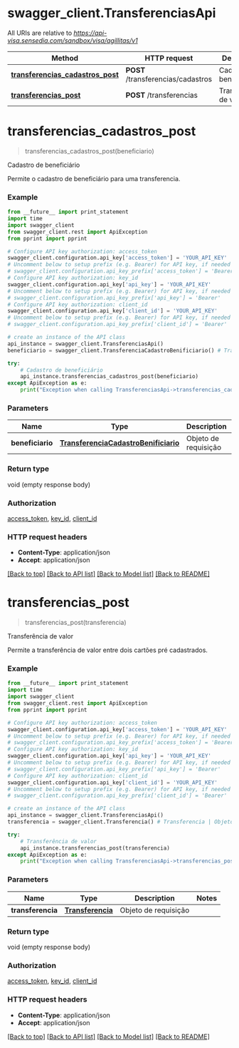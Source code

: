 # swagger_client.TransferenciasApi

All URIs are relative to *https://api-visa.sensedia.com/sandbox/visa/agillitas/v1*

Method | HTTP request | Description
------------- | ------------- | -------------
[**transferencias_cadastros_post**](TransferenciasApi.md#transferencias_cadastros_post) | **POST** /transferencias/cadastros | Cadastro de beneficiário
[**transferencias_post**](TransferenciasApi.md#transferencias_post) | **POST** /transferencias | Transferência de valor


# **transferencias_cadastros_post**
> transferencias_cadastros_post(beneficiario)

Cadastro de beneficiário

<p>Permite o cadastro de beneficiário para uma transferencia.</p>

### Example 
```python
from __future__ import print_statement
import time
import swagger_client
from swagger_client.rest import ApiException
from pprint import pprint

# Configure API key authorization: access_token
swagger_client.configuration.api_key['access_token'] = 'YOUR_API_KEY'
# Uncomment below to setup prefix (e.g. Bearer) for API key, if needed
# swagger_client.configuration.api_key_prefix['access_token'] = 'Bearer'
# Configure API key authorization: key_id
swagger_client.configuration.api_key['api_key'] = 'YOUR_API_KEY'
# Uncomment below to setup prefix (e.g. Bearer) for API key, if needed
# swagger_client.configuration.api_key_prefix['api_key'] = 'Bearer'
# Configure API key authorization: client_id
swagger_client.configuration.api_key['client_id'] = 'YOUR_API_KEY'
# Uncomment below to setup prefix (e.g. Bearer) for API key, if needed
# swagger_client.configuration.api_key_prefix['client_id'] = 'Bearer'

# create an instance of the API class
api_instance = swagger_client.TransferenciasApi()
beneficiario = swagger_client.TransferenciaCadastroBenificiario() # TransferenciaCadastroBenificiario | Objeto de requisição

try: 
    # Cadastro de beneficiário
    api_instance.transferencias_cadastros_post(beneficiario)
except ApiException as e:
    print("Exception when calling TransferenciasApi->transferencias_cadastros_post: %s\n" % e)
```

### Parameters

Name | Type | Description  | Notes
------------- | ------------- | ------------- | -------------
 **beneficiario** | [**TransferenciaCadastroBenificiario**](TransferenciaCadastroBenificiario.md)| Objeto de requisição | 

### Return type

void (empty response body)

### Authorization

[access_token](../README.md#access_token), [key_id](../README.md#key_id), [client_id](../README.md#client_id)

### HTTP request headers

 - **Content-Type**: application/json
 - **Accept**: application/json

[[Back to top]](#) [[Back to API list]](../README.md#documentation-for-api-endpoints) [[Back to Model list]](../README.md#documentation-for-models) [[Back to README]](../README.md)

# **transferencias_post**
> transferencias_post(transferencia)

Transferência de valor

<p>Permite a transferência de valor entre dois cartões pré cadastrados.</p>

### Example 
```python
from __future__ import print_statement
import time
import swagger_client
from swagger_client.rest import ApiException
from pprint import pprint

# Configure API key authorization: access_token
swagger_client.configuration.api_key['access_token'] = 'YOUR_API_KEY'
# Uncomment below to setup prefix (e.g. Bearer) for API key, if needed
# swagger_client.configuration.api_key_prefix['access_token'] = 'Bearer'
# Configure API key authorization: key_id
swagger_client.configuration.api_key['api_key'] = 'YOUR_API_KEY'
# Uncomment below to setup prefix (e.g. Bearer) for API key, if needed
# swagger_client.configuration.api_key_prefix['api_key'] = 'Bearer'
# Configure API key authorization: client_id
swagger_client.configuration.api_key['client_id'] = 'YOUR_API_KEY'
# Uncomment below to setup prefix (e.g. Bearer) for API key, if needed
# swagger_client.configuration.api_key_prefix['client_id'] = 'Bearer'

# create an instance of the API class
api_instance = swagger_client.TransferenciasApi()
transferencia = swagger_client.Transferencia() # Transferencia | Objeto de requisição

try: 
    # Transferência de valor
    api_instance.transferencias_post(transferencia)
except ApiException as e:
    print("Exception when calling TransferenciasApi->transferencias_post: %s\n" % e)
```

### Parameters

Name | Type | Description  | Notes
------------- | ------------- | ------------- | -------------
 **transferencia** | [**Transferencia**](Transferencia.md)| Objeto de requisição | 

### Return type

void (empty response body)

### Authorization

[access_token](../README.md#access_token), [key_id](../README.md#key_id), [client_id](../README.md#client_id)

### HTTP request headers

 - **Content-Type**: application/json
 - **Accept**: application/json

[[Back to top]](#) [[Back to API list]](../README.md#documentation-for-api-endpoints) [[Back to Model list]](../README.md#documentation-for-models) [[Back to README]](../README.md)

